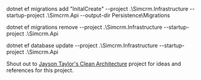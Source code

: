 dotnet ef migrations add "InitalCreate" --project .\Simcrm.Infrastructure --startup-project .\Simcrm.Api --output-dir Persistence\Migrations

dotnet ef migrations remove --project .\Simcrm.Infrastructure --startup-project .\Simcrm.Api

dotnet ef database update --project .\Simcrm.Infrastructure --startup-project .\Simcrm.Api




Shout out to [Jayson Taylor's Clean Architecture](https://github.com/jasontaylordev/CleanArchitecture) project for ideas and references for this project.